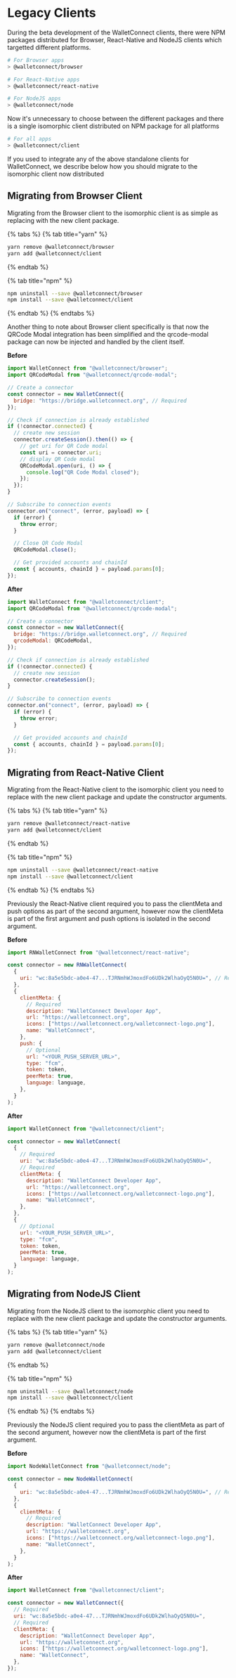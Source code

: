 # Legacy Clients

During the beta development of the WalletConnect clients, there were NPM packages distributed for Browser, React-Native and NodeJS clients which targetted different platforms.

```bash
# For Browser apps
> @walletconnect/browser

# For React-Native apps
> @walletconnect/react-native

# For NodeJS apps
> @walletconnect/node
```

Now it's unnecessary to choose between the different packages and there is a single isomorphic client distributed on NPM package for all platforms

```bash
# For all apps
> @walletconnect/client
```

If you used to integrate any of the above standalone clients for WalletConnect, we describe below how you should migrate to the isomorphic client now distributed

## Migrating from Browser Client

Migrating from the Browser client to the isomorphic client is as simple as replacing with the new client package.

{% tabs %}
{% tab title="yarn" %}

```bash
yarn remove @walletconnect/browser
yarn add @walletconnect/client
```

{% endtab %}

{% tab title="npm" %}

```bash
npm uninstall --save @walletconnect/browser
npm install --save @walletconnect/client
```

{% endtab %}
{% endtabs %}

Another thing to note about Browser client specifically is that now the QRCode Modal integration has been simplified and the qrcode-modal package can now be injected and handled by the client itself.

**Before**

```javascript
import WalletConnect from "@walletconnect/browser";
import QRCodeModal from "@walletconnect/qrcode-modal";

// Create a connector
const connector = new WalletConnect({
  bridge: "https://bridge.walletconnect.org", // Required
});

// Check if connection is already established
if (!connector.connected) {
  // create new session
  connector.createSession().then(() => {
    // get uri for QR Code modal
    const uri = connector.uri;
    // display QR Code modal
    QRCodeModal.open(uri, () => {
      console.log("QR Code Modal closed");
    });
  });
}

// Subscribe to connection events
connector.on("connect", (error, payload) => {
  if (error) {
    throw error;
  }

  // Close QR Code Modal
  QRCodeModal.close();

  // Get provided accounts and chainId
  const { accounts, chainId } = payload.params[0];
});
```

**After**

```javascript
import WalletConnect from "@walletconnect/client";
import QRCodeModal from "@walletconnect/qrcode-modal";

// Create a connector
const connector = new WalletConnect({
  bridge: "https://bridge.walletconnect.org", // Required
  qrcodeModal: QRCodeModal,
});

// Check if connection is already established
if (!connector.connected) {
  // create new session
  connector.createSession();
}

// Subscribe to connection events
connector.on("connect", (error, payload) => {
  if (error) {
    throw error;
  }

  // Get provided accounts and chainId
  const { accounts, chainId } = payload.params[0];
});
```

## Migrating from React-Native Client

Migrating from the React-Native client to the isomorphic client you need to replace with the new client package and update the constructor arguments.

{% tabs %}
{% tab title="yarn" %}

```bash
yarn remove @walletconnect/react-native
yarn add @walletconnect/client
```

{% endtab %}

{% tab title="npm" %}

```bash
npm uninstall --save @walletconnect/react-native
npm install --save @walletconnect/client
```

{% endtab %}
{% endtabs %}

Previously the React-Native client required you to pass the clientMeta and push options as part of the second argument, however now the clientMeta is part of the first argument and push options is isolated in the second argument.

**Before**

```javascript
import RNWalletConnect from "@walletconnect/react-native";

const connector = new RNWalletConnect(
  {
    uri: "wc:8a5e5bdc-a0e4-47...TJRNmhWJmoxdFo6UDk2WlhaOyQ5N0U=", // Required
  },
  {
    clientMeta: {
      // Required
      description: "WalletConnect Developer App",
      url: "https://walletconnect.org",
      icons: ["https://walletconnect.org/walletconnect-logo.png"],
      name: "WalletConnect",
    },
    push: {
      // Optional
      url: "<YOUR_PUSH_SERVER_URL>",
      type: "fcm",
      token: token,
      peerMeta: true,
      language: language,
    },
  }
);
```

**After**

```javascript
import WalletConnect from "@walletconnect/client";

const connector = new WalletConnect(
  {
    // Required
    uri: "wc:8a5e5bdc-a0e4-47...TJRNmhWJmoxdFo6UDk2WlhaOyQ5N0U=",
    // Required
    clientMeta: {
      description: "WalletConnect Developer App",
      url: "https://walletconnect.org",
      icons: ["https://walletconnect.org/walletconnect-logo.png"],
      name: "WalletConnect",
    },
  },
  {
    // Optional
    url: "<YOUR_PUSH_SERVER_URL>",
    type: "fcm",
    token: token,
    peerMeta: true,
    language: language,
  }
);
```

## Migrating from NodeJS Client

Migrating from the NodeJS client to the isomorphic client you need to replace with the new client package and update the constructor arguments.

{% tabs %}
{% tab title="yarn" %}

```bash
yarn remove @walletconnect/node
yarn add @walletconnect/client
```

{% endtab %}

{% tab title="npm" %}

```bash
npm uninstall --save @walletconnect/node
npm install --save @walletconnect/client
```

{% endtab %}
{% endtabs %}

Previously the NodeJS client required you to pass the clientMeta as part of the second argument, however now the clientMeta is part of the first argument.

**Before**

```javascript
import NodeWalletConnect from "@walletconnect/node";

const connector = new NodeWalletConnect(
  {
    uri: "wc:8a5e5bdc-a0e4-47...TJRNmhWJmoxdFo6UDk2WlhaOyQ5N0U=", // Required
  },
  {
    clientMeta: {
      // Required
      description: "WalletConnect Developer App",
      url: "https://walletconnect.org",
      icons: ["https://walletconnect.org/walletconnect-logo.png"],
      name: "WalletConnect",
    },
  }
);
```

**After**

```javascript
import WalletConnect from "@walletconnect/client";

const connector = new WalletConnect({
  // Required
  uri: "wc:8a5e5bdc-a0e4-47...TJRNmhWJmoxdFo6UDk2WlhaOyQ5N0U=",
  // Required
  clientMeta: {
    description: "WalletConnect Developer App",
    url: "https://walletconnect.org",
    icons: ["https://walletconnect.org/walletconnect-logo.png"],
    name: "WalletConnect",
  },
});
```
